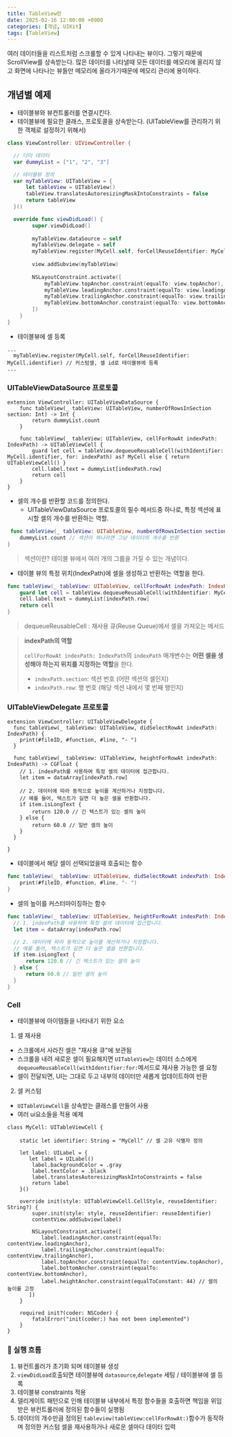 ```yaml
---
title: TableView란
date: 2025-02-16 12:00:00 +0900
categories: [개념, UIKit]
tags: [TableView]
---
```



여러 데이터들을 리스트처럼 스크롤할 수 있게 나타내는 뷰이다. 그렇기 때문에 ScrollView를 상속받는다.
많은 데이터를 나타낼때 모든 데이터를 메모리에 올리지 않고 화면에 나타나는 뷰들만 메모리에 올라가기때문에 메모리 관리에 용이하다.

## 개념별 예제

- 테이블뷰와 뷰컨트롤러를 연결시킨다.
- 테이블뷰에 필요한 클래스, 프로토콜을 상속받는다. (UITableView를 관리하기 위한 객체로 설정하기 위해서)

```swift
class ViewController: UIViewController {

  // 더미 데이터
  var dummyList = ["1", "2", "3"]

  // 테이블뷰 정의
  var myTableView: UITableView = {
      let tableView = UITableView()
      tableView.translatesAutoresizingMaskIntoConstraints = false
      return tableView
  }()

  override func viewDidLoad() {
        super.viewDidLoad()
        
        myTableView.dataSource = self
        myTableView.delegate = self
        myTableView.register(MyCell.self, forCellReuseIdentifier: MyCell.identifier) // 커스텀셀, 셀 id로 테이블뷰에 등록
        
        view.addSubview(myTableView)
        
        NSLayoutConstraint.activate([
            myTableView.topAnchor.constraint(equalTo: view.topAnchor),
            myTableView.leadingAnchor.constraint(equalTo: view.leadingAnchor),
            myTableView.trailingAnchor.constraint(equalTo: view.trailingAnchor),
            myTableView.bottomAnchor.constraint(equalTo: view.bottomAnchor)
        ])
    }
}
```

- 테이블뷰에 셀 등록
```
...
  myTableView.register(MyCell.self, forCellReuseIdentifier: MyCell.identifier) // 커스텀셀, 셀 id로 테이블뷰에 등록
...
```


### UITableViewDataSource 프로토콜
```
extension ViewController: UITableViewDataSource {
    func tableView(_ tableView: UITableView, numberOfRowsInSection section: Int) -> Int {
        return dummyList.count
    }
    
    func tableView(_ tableView: UITableView, cellForRowAt indexPath: IndexPath) -> UITableViewCell {
        guard let cell = tableView.dequeueReusableCell(withIdentifier: MyCell.identifier, for: indexPath) as? MyCell else { return UITableViewCell() }
        cell.label.text = dummyList[indexPath.row]
        return cell
    }
}
```

- 셀의 개수를 반환할 코드를 정의한다.
    - UITableViewDataSource 프로토콜의 필수 메서드중 하나로, 특정 섹션에 표시할 셀의 개수를 반환하는 역할.

```swift
 func tableView(_ tableView: UITableView, numberOfRowsInSection section: Int) -> Int {
    dummyList.count // 섹션이 하나라면 그냥 데이터의 개수를 반환
}
```

> 섹션이란?
테이블 뷰에서 여러 개의 그룹을 가질 수 있는 개념이다.
> 

- 테이블 뷰의 특정 위치(IndexPath)에 셀을 생성하고 반환하는 역할을 한다.

```swift
func tableView(_ tableView: UITableView, cellForRowAt indexPath: IndexPath) -> UITableViewCell {
    guard let cell = tableView.dequeueReusableCell(withIdentifier: MyCell.identifier, for: indexPath) as? MyCell else { return UITableViewCell() }
    cell.label.text = dummyList[indexPath.row]
    return cell
}
```
> dequeueReusableCell : 재사용 큐(Reuse Queue)에서 셀을 가져오는 메서드


> **indexPath의 역할**
> 
> `cellForRowAt indexPath: IndexPath`의 `indexPath` 매개변수는 **어떤 셀을 생성해야 하는지 위치를 지정하는 역할**을 한다.
> 
> - `indexPath.section`: 섹션 번호 (어떤 섹션의 셀인지)
> - `indexPath.row`: 행 번호 (해당 섹션 내에서 몇 번째 행인지)


### UITableViewDelegate 프로토콜
```
extension ViewController: UITableViewDelegate {
  func tableView(_ tableView: UITableView, didSelectRowAt indexPath: IndexPath) {
    print(#fileID, #function, #line, "- ")
  }

  func tableView(_ tableView: UITableView, heightForRowAt indexPath: IndexPath) -> CGFloat {
    // 1. indexPath를 사용하여 특정 셀의 데이터에 접근합니다.
    let item = dataArray[indexPath.row]
  
    // 2. 데이터에 따라 동적으로 높이를 계산하거나 지정합니다.
    // 예를 들어, 텍스트가 길면 더 높은 셀을 반환합니다.
    if item.isLongText {
        return 120.0 // 긴 텍스트가 있는 셀의 높이
    } else {
        return 60.0 // 일반 셀의 높이
    }
  }
  
}
```


- 테이블에서 해당 셀이 선택되었을때 호출되는 함수

```swift
func tableView(_ tableView: UITableView, didSelectRowAt indexPath: IndexPath) {
    print(#fileID, #function, #line, "- ")
}
```


- 셀의 높이를 커스터마이징하는 함수

```swift
func tableView(_ tableView: UITableView, heightForRowAt indexPath: IndexPath) -> CGFloat {
  // 1. indexPath를 사용하여 특정 셀의 데이터에 접근합니다.
  let item = dataArray[indexPath.row]

  // 2. 데이터에 따라 동적으로 높이를 계산하거나 지정합니다.
  // 예를 들어, 텍스트가 길면 더 높은 셀을 반환합니다.
  if item.isLongText {
      return 120.0 // 긴 텍스트가 있는 셀의 높이
  } else {
      return 60.0 // 일반 셀의 높이
  }
}
```

### Cell
- 테이블뷰에 아이템들을 나타내기 위한 요소

1. 셀 재사용
- 스크롤에서 사라진 셀은 "재사용 큐"에 보관됨
- 스크롤을 내려 새로운 셀이 필요해지면 `UITableView`는 데이터 소스에게 `dequeueReusableCell(withIdentifier:for:`메서드로 재사용 가능한 셀 요청
- 셀이 전달되면, UI는 그대로 두고 내부의 데이터만 새롭게 업데이트하여 반환

2. 셀 커스텀
- `UITableViewCell`을 상속받는 클래스를 만들어 사용
- 여러 ui요소들을 적용
예제
```
class MyCell: UITableViewCell {
    
    static let identifier: String = "MyCell" // 셀 고유 식별자 정의
    
    let label: UILabel = {
       let label = UILabel()
        label.backgroundColor = .gray
        label.textColor = .black
        label.translatesAutoresizingMaskIntoConstraints = false
        return label
    }()
    
    override init(style: UITableViewCell.CellStyle, reuseIdentifier: String?) {
        super.init(style: style, reuseIdentifier: reuseIdentifier)
        contentView.addSubview(label)
        
        NSLayoutConstraint.activate([
           label.leadingAnchor.constraint(equalTo: contentView.leadingAnchor),
           label.trailingAnchor.constraint(equalTo: contentView.trailingAnchor),
           label.topAnchor.constraint(equalTo: contentView.topAnchor),
           label.bottomAnchor.constraint(equalTo: contentView.bottomAnchor),
           label.heightAnchor.constraint(equalToConstant: 44) // 셀의 높이를 고정
       ])
    }
    
    required init?(coder: NSCoder) {
        fatalError("init(coder:) has not been implemented")
    }
}

```









### 📌 실행 흐름

1. 뷰컨트롤러가 초기화 되며 테이블뷰 생성
2. `viewDidLoad`호출되면 테이블뷰에 `datasource`,`delegate` 세팅 / 테이블뷰에 셀 등록
3. 테이블뷰 constraints 적용
4. 델리게이트 패턴으로 인해 테이블뷰 내부에서 특정 함수들을 호출하면 책임을 위임받은 뷰컨트롤러에 정의된 함수들이 실행됨
5. 데이터의 개수만큼 정의된 `tableview(tableView:cellForRowAt:)`함수가 동작하며 정의한 커스텀 셀을 재사용하거나 새로운 셀마다 데이터 입력





